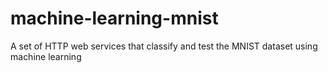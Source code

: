 # machine-learning-mnist
A set of HTTP web services that classify and test the MNIST dataset using machine learning 
